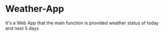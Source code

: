 # Weather-App
It's a Web App that the main function is provided weather status of today and next 5 days
